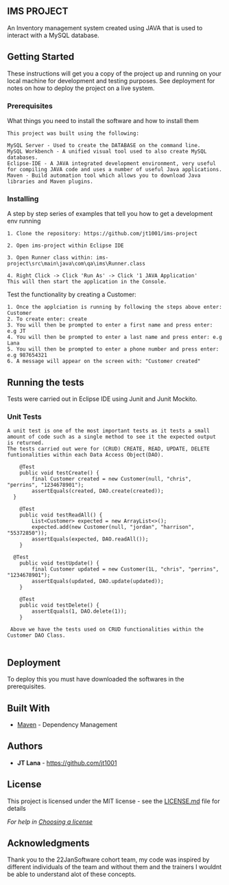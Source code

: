 ## IMS PROJECT

 An Inventory management system created using JAVA that is used to interact with a MySQL database.


## Getting Started

These instructions will get you a copy of the project up and running on your local machine for development and testing purposes. See deployment for notes on how to deploy the project on a live system.

### Prerequisites

What things you need to install the software and how to install them

```
This project was built using the following:

MySQL Server - Used to create the DATABASE on the command line.
MySQL Workbench - A unified visual tool used to also create MySQL databases.
Eclipse-IDE - A JAVA integrated development environment, very useful for compiling JAVA code and uses a number of useful Java applications.
Maven - Build automation tool which allows you to download Java libraries and Maven plugins.
```

### Installing

A step by step series of examples that tell you how to get a development env running

```
1. Clone the repository: https://github.com/jt1001/ims-project

2. Open ims-project within Eclipse IDE

3. Open Runner class within: ims-project\src\main\java\com\qa\ims\Runner.class

4. Right Click -> Click 'Run As' -> Click '1 JAVA Application'
This will then start the application in the Console.

```

Test the functionality by creating a Customer:

```
1. Once the applciation is running by following the steps above enter: Customer
2. To create enter: create
3. You will then be prompted to enter a first name and press enter: e.g JT
4. You will then be prompted to enter a last name and press enter: e.g Lana
5. You will then be prompted to enter a phone number and press enter: e.g 987654321
6. A message will appear on the screen with: "Customer created"
```


## Running the tests

Tests were carried out in Eclipse IDE using Junit and Junit Mockito.

### Unit Tests 


```
A unit test is one of the most important tests as it tests a small amount of code such as a single method to see it the expected output is returned.
The tests carried out were for (CRUD) CREATE, READ, UPDATE, DELETE funtionalities within each Data Access Object(DAO).

 	@Test
	public void testCreate() {
		final Customer created = new Customer(null, "chris", "perrins", "1234678901");
		assertEquals(created, DAO.create(created));
  }
  
   	@Test
	public void testReadAll() {
		List<Customer> expected = new ArrayList<>();
		expected.add(new Customer(null, "jordan", "harrison", "55372850"));
		assertEquals(expected, DAO.readAll());
	}
 
  @Test
	public void testUpdate() {
		final Customer updated = new Customer(1L, "chris", "perrins", "1234678901");
		assertEquals(updated, DAO.update(updated));
	}
 
 	@Test
	public void testDelete() {
		assertEquals(1, DAO.delete(1));
	}
 
 Above we have the tests used on CRUD functionalities within the Customer DAO Class.


```


## Deployment

To deploy this you must have downloaded the softwares in the prerequisites.

## Built With

* [Maven](https://maven.apache.org/) - Dependency Management

## Authors

* **JT Lana** - https://github.com/jt1001

## License

This project is licensed under the MIT license - see the [LICENSE.md](LICENSE.md) file for details 

*For help in [Choosing a license](https://choosealicense.com/)*

## Acknowledgments

Thank you to the 22JanSoftware cohort team, my code was inspired by different individuals of the team and without them and the trainers I wouldnt be able to understand alot of these concepts.
